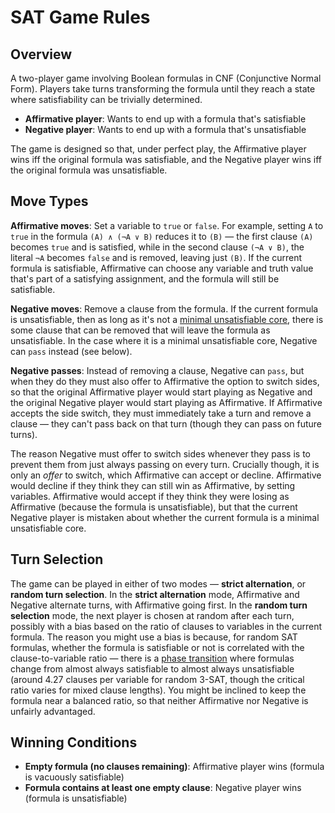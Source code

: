 # SAT Game Rules

## Overview

A two-player game involving Boolean formulas in CNF (Conjunctive Normal Form). Players take turns transforming the formula until they reach a state where satisfiability can be trivially determined.

- **Affirmative player**: Wants to end up with a formula that's satisfiable
- **Negative player**: Wants to end up with a formula that's unsatisfiable

The game is designed so that, under perfect play, the Affirmative player wins iff the original formula was satisfiable, and the Negative player wins iff the original formula was unsatisfiable.

## Move Types

**Affirmative moves**: Set a variable to `true` or `false`. For example, setting `A` to `true` in the formula `(A) ∧ (¬A ∨ B)` reduces it to `(B)` — the first clause `(A)` becomes `true` and is satisfied, while in the second clause `(¬A ∨ B)`, the literal `¬A` becomes `false` and is removed, leaving just `(B)`. If the current formula is satisfiable, Affirmative can choose any variable and truth value that's part of a satisfying assignment, and the formula will still be satisfiable.

**Negative moves**: Remove a clause from the formula. If the current formula is unsatisfiable, then as long as it's not a [minimal unsatisfiable core](https://en.wikipedia.org/wiki/Unsatisfiable_core), there is some clause that can be removed that will leave the formula as unsatisfiable. In the case where it is a minimal unsatisfiable core, Negative can `pass` instead (see below).

**Negative passes**: Instead of removing a clause, Negative can `pass`, but when they do they must also offer to Affirmative the option to switch sides, so that the original Affirmative player would start playing as Negative and the original Negative player would start playing as Affirmative. If Affirmative accepts the side switch, they must immediately take a turn and remove a clause — they can't pass back on that turn (though they can pass on future turns).

The reason Negative must offer to switch sides whenever they pass is to prevent them from just always passing on every turn. Crucially though, it is only an *offer* to switch, which Affirmative can accept or decline. Affirmative would decline if they think they can still win as Affirmative, by setting variables. Affirmative would accept if they think they were losing as Affirmative (because the formula is unsatisfiable), but that the current Negative player is mistaken about whether the current formula is a minimal unsatisfiable core.

## Turn Selection

The game can be played in either of two modes — **strict alternation**, or **random turn selection**. In the **strict alternation** mode, Affirmative and Negative alternate turns, with Affirmative going first. In the **random turn selection** mode, the next player is chosen at random after each turn, possibly with a bias based on the ratio of clauses to variables in the current formula. The reason you might use a bias is because, for random SAT formulas, whether the formula is satisfiable or not is correlated with the clause-to-variable ratio — there is a [phase transition](https://en.wikipedia.org/wiki/Boolean_satisfiability_problem#Empirical_complexity) where formulas change from almost always satisfiable to almost always unsatisfiable (around 4.27 clauses per variable for random 3-SAT, though the critical ratio varies for mixed clause lengths). You might be inclined to keep the formula near a balanced ratio, so that neither Affirmative nor Negative is unfairly advantaged.

## Winning Conditions

- **Empty formula (no clauses remaining)**: Affirmative player wins (formula is vacuously satisfiable)
- **Formula contains at least one empty clause**: Negative player wins (formula is unsatisfiable)
